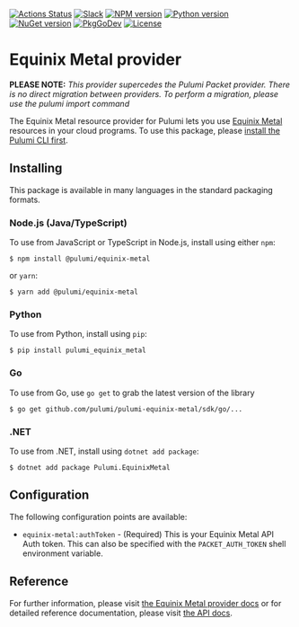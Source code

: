 [![Actions Status](https://github.com/pulumi/pulumi-equinix-metal/workflows/master/badge.svg)](https://github.com/pulumi/pulumi-equinix-metal/actions)
[![Slack](http://www.pulumi.com/images/docs/badges/slack.svg)](https://slack.pulumi.com)
[![NPM version](https://badge.fury.io/js/%40pulumi%2Fequinix-metal.svg)](https://www.npmjs.com/package/@pulumi/equinix-metal)
[![Python version](https://badge.fury.io/py/pulumi-equinix-metal.svg)](https://pypi.org/project/pulumi-equinix-metal)
[![NuGet version](https://badge.fury.io/nu/pulumi.equinixmetal.svg)](https://badge.fury.io/nu/pulumi.equinixmetal)
[![PkgGoDev](https://pkg.go.dev/badge/github.com/pulumi/pulumi-equinix-metal/sdk/go)](https://pkg.go.dev/github.com/pulumi/pulumi-equinix-metal/sdk/go)
[![License](https://img.shields.io/npm/l/%40pulumi%2Fpulumi.svg)](https://github.com/pulumi/pulumi-equinix-metal/blob/master/LICENSE)

# Equinix Metal provider

**PLEASE NOTE:** *This provider supercedes the Pulumi Packet provider. There is no direct migration between providers. To perform a migration,
please use the pulumi import command*

The Equinix Metal resource provider for Pulumi lets you use [Equinix Metal](https://metal.equinix.com/) resources in your cloud programs.  To use
this package, please [install the Pulumi CLI first](https://pulumi.io/).


## Installing

This package is available in many languages in the standard packaging formats.

### Node.js (Java/TypeScript)

To use from JavaScript or TypeScript in Node.js, install using either `npm`:

    $ npm install @pulumi/equinix-metal

or `yarn`:

    $ yarn add @pulumi/equinix-metal

### Python

To use from Python, install using `pip`:

    $ pip install pulumi_equinix_metal

### Go

To use from Go, use `go get` to grab the latest version of the library

    $ go get github.com/pulumi/pulumi-equinix-metal/sdk/go/...

### .NET

To use from .NET, install using `dotnet add package`:

    $ dotnet add package Pulumi.EquinixMetal

## Configuration

The following configuration points are available:

- `equinix-metal:authToken` - (Required) This is your Equinix Metal API Auth token. This can also be specified with the
  `PACKET_AUTH_TOKEN` shell environment variable.

## Reference

For further information, please visit [the Equinix Metal provider docs](https://www.pulumi.com/docs/intro/cloud-providers/equinix-metal) or for detailed reference documentation, please visit [the API docs](https://www.pulumi.com/docs/reference/pkg/equinix-metal).
